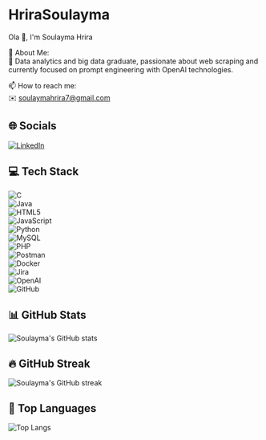# HriraSoulayma

Ola 👋, I'm Soulayma Hrira  

💫 About Me:  
🔭 Data analytics and big data graduate, passionate about web scraping and currently focused on prompt engineering with OpenAI technologies.  

📫 How to reach me:  
✉️ soulaymahrira7@gmail.com  

## 🌐 Socials

[![LinkedIn](https://img.shields.io/badge/LinkedIn-0A66C2?style=for-the-badge&logo=linkedin&logoColor=white)](https://www.linkedin.com/in/soulayma-hrira-161a97272)  

## 💻 Tech Stack

![C](https://img.shields.io/badge/C-00599C?style=for-the-badge&logo=c&logoColor=white)  
![Java](https://img.shields.io/badge/Java-007396?style=for-the-badge&logo=java&logoColor=white)  
![HTML5](https://img.shields.io/badge/HTML5-E34F26?style=for-the-badge&logo=html5&logoColor=white)  
![JavaScript](https://img.shields.io/badge/JavaScript-F7DF1E?style=for-the-badge&logo=javascript&logoColor=black)  
![Python](https://img.shields.io/badge/Python-3776AB?style=for-the-badge&logo=python&logoColor=white)  
![MySQL](https://img.shields.io/badge/MySQL-4479A1?style=for-the-badge&logo=mysql&logoColor=white)  
![PHP](https://img.shields.io/badge/PHP-777BB4?style=for-the-badge&logo=php&logoColor=white)  
![Postman](https://img.shields.io/badge/Postman-FF6C37?style=for-the-badge&logo=postman&logoColor=white)  
![Docker](https://img.shields.io/badge/Docker-2496ED?style=for-the-badge&logo=docker&logoColor=white)  
![Jira](https://img.shields.io/badge/Jira-0052CC?style=for-the-badge&logo=jira&logoColor=white)  
![OpenAI](https://img.shields.io/badge/OpenAI-412991?style=for-the-badge&logo=openai&logoColor=white)  
![GitHub](https://img.shields.io/badge/GitHub-181717?style=for-the-badge&logo=github&logoColor=white)  

## 📊 GitHub Stats

![Soulayma's GitHub stats](https://github-readme-stats.vercel.app/api?username=soulayma9900&show_icons=true&theme=radical)  

## 🔥 GitHub Streak

![Soulayma's GitHub streak](https://github-readme-streak-stats.herokuapp.com/?user=soulayma9900&theme=radical)  

## 📝 Top Languages

![Top Langs](https://github-readme-stats.vercel.app/api/top-langs/?username=soulayma9900&layout=compact&theme=radical)
